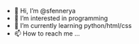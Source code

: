 - 👋 Hi, I’m @sfennerya
- 👀 I’m interested in programming 
- 🌱 I’m currently learning python/html/css
- 📫 How to reach me ...

<!---
sfennerya/sfennerya is a ✨ special ✨ repository because its `README.md` (this file) appears on your GitHub profile.
You can click the Preview link to take a look at your changes.
--->

